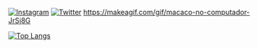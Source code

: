 
[![Instagram](https://img.shields.io/badge/Instagram-E4405F?style=for-the-badge&logo=instagram&logoColor=white)](https://www.instagram.com/halles_2004/)
[![Twitter](https://img.shields.io/badge/Twitter-1DA1F2?style=for-the-badge&logo=twitter&logoColor=white)](https://twitter.com/RaulRonald8)
https://makeagif.com/gif/macaco-no-computador-JrSj8G

[![Top Langs](https://github-readme-stats.vercel.app/api/top-langs/?username=RaulRonald)](https://github.com/RaulRonald/github-readme-stats)

